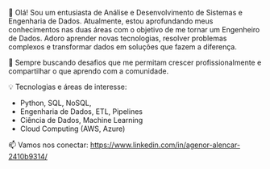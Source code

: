 👋 Olá! Sou um entusiasta de Análise e Desenvolvimento de Sistemas e Engenharia de Dados. 
Atualmente, estou aprofundando meus conhecimentos nas duas áreas com o objetivo de me tornar 
um Engenheiro de Dados. Adoro aprender novas tecnologias, resolver problemas complexos e 
transformar dados em soluções que fazem a diferença.

🚀 Sempre buscando desafios que me permitam crescer
profissionalmente e compartilhar o que aprendo com a comunidade.

💡 Tecnologias e áreas de interesse:

* Python, SQL, NoSQL, 
* Engenharia de Dados, ETL, Pipelines
* Ciência de Dados, Machine Learning
* Cloud Computing (AWS, Azure)
  
📫 Vamos nos conectar: https://www.linkedin.com/in/agenor-alencar-2410b9314/

<!---
agenor-alencar/agenor-alencar is a ✨ special ✨ repository because its `README.md` (this file) appears on your GitHub profile.
You can click the Preview link to take a look at your changes.
--->
